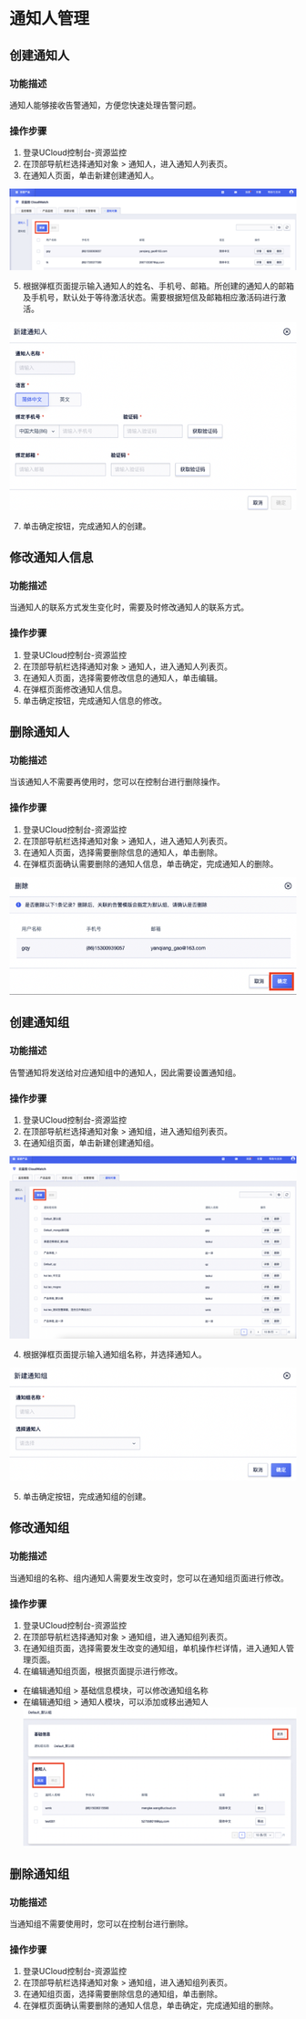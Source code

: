 # 通知人管理
## 创建通知人

### 功能描述
通知人能够接收告警通知，方便您快速处理告警问题。

### 操作步骤
1. 登录UCloud控制台-资源监控
2. 在顶部导航栏选择通知对象  > 通知人，进入通知人列表页。
3. 在通知人页面，单击新建创建通知人。


![Image text](images/创建通知人1.png)

5. 根据弹框页面提示输入通知人的姓名、手机号、邮箱。所创建的通知人的邮箱及手机号，默认处于等待激活状态。需要根据短信及邮箱相应激活码进行激活。

![Image text](images/创建通知人2.png)

7. 单击确定按钮，完成通知人的创建。

## 修改通知人信息

### 功能描述
当通知人的联系方式发生变化时，需要及时修改通知人的联系方式。

### 操作步骤
1. 登录UCloud控制台-资源监控
2. 在顶部导航栏选择通知对象  > 通知人，进入通知人列表页。
3. 在通知人页面，选择需要修改信息的通知人，单击编辑。
4. 在弹框页面修改通知人信息。
5. 单击确定按钮，完成通知人信息的修改。


## 删除通知人

### 功能描述
当该通知人不需要再使用时，您可以在控制台进行删除操作。

### 操作步骤
1. 登录UCloud控制台-资源监控
2. 在顶部导航栏选择通知对象  > 通知人，进入通知人列表页。
3. 在通知人页面，选择需要删除信息的通知人，单击删除。
4. 在弹框页面确认需要删除的通知人信息，单击确定，完成通知人的删除。

![Image text](images/删除通知人.png)

## 创建通知组

### 功能描述
告警通知将发送给对应通知组中的通知人，因此需要设置通知组。

### 操作步骤
1. 登录UCloud控制台-资源监控
2. 在顶部导航栏选择通知对象  > 通知组，进入通知组列表页。
3. 在通知组页面，单击新建创建通知组。

![Image text](images/创建通知组1.png)

4. 根据弹框页面提示输入通知组名称，并选择通知人。

![Image text](images/创建通知组2.png)

5. 单击确定按钮，完成通知组的创建。

## 修改通知组

### 功能描述
当通知组的名称、组内通知人需要发生改变时，您可以在通知组页面进行修改。

### 操作步骤
1. 登录UCloud控制台-资源监控
2. 在顶部导航栏选择通知对象  > 通知组，进入通知组列表页。
3. 在通知组页面，选择需要发生改变的通知组，单机操作栏详情，进入通知人管理页面。
4. 在编辑通知组页面，根据页面提示进行修改。
- 在编辑通知组 > 基础信息模块，可以修改通知组名称
- 在编辑通知组 > 通知人模块，可以添加或移出通知人
![Image text](images/修改通知组.png)

## 删除通知组

### 功能描述
当通知组不需要使用时，您可以在控制台进行删除。

### 操作步骤
1. 登录UCloud控制台-资源监控
2. 在顶部导航栏选择通知对象  > 通知组，进入通知组列表页。
3. 在通知组页面，选择需要删除信息的通知组，单击删除。
4. 在弹框页面确认需要删除的通知人信息，单击确定，完成通知组的删除。
